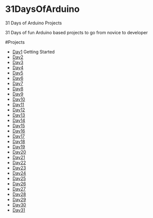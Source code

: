# 31DaysOfArduino
31 Days of Arduino Projects

31 Days of fun Arduino based projects to go from novice to developer

#Projects

- [Day1](Day1/) Getting Started
- [Day2](Day2/)
- [Day3](Day3/)
- [Day4](Day4/)
- [Day5](Day5/)
- [Day6](Day6/)
- [Day7](Day7/)
- [Day8](Day8/)
- [Day9](Day9/)
- [Day10](Day10/)
- [Day11](Day11/)
- [Day12](Day12/)
- [Day13](Day13/)
- [Day14](Day14/)
- [Day15](Day15/)
- [Day16](Day16/)
- [Day17](Day17/)
- [Day18](Day18/)
- [Day19](Day19/)
- [Day20](Day20/)
- [Day21](Day21/)
- [Day22](Day22/)
- [Day23](Day23/)
- [Day24](Day24/)
- [Day25](Day25/)
- [Day26](Day26/)
- [Day27](Day27/)
- [Day28](Day28/)
- [Day29](Day29/)
- [Day30](Day30/)
- [Day31](Day31/)
